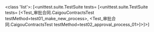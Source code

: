 <class 'list'>: 
[<unittest.suite.TestSuite 
tests=
[<unittest.suite.TestSuite tests=
[<Test_审批合同.CaigouContractsTest testMethod=test01_make_new_process>,
 <Test_审批合同.CaigouContractsTest testMethod=test02_approval_process_01>]>]>]